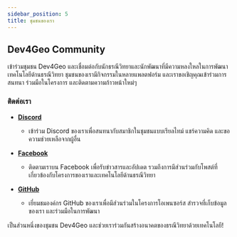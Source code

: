 ```yaml
---
sidebar_position: 5
title: ชุมชนของเรา
---
```


## Dev4Geo Community

เข้าร่วมชุมชน Dev4Geo และเชื่อมต่อกับนักธรณีวิทยาและนักพัฒนาที่มีความหลงใหลในการพัฒนาเทคโนโลยีด้านธรณีวิทยา ชุมชนของเรามีกิจกรรมในหลายแพลตฟอร์ม และเราขอเชิญคุณเข้าร่วมการสนทนา ร่วมมือในโครงการ และติดตามความก้าวหน้าใหม่ๆ

### ติดต่อเรา

- **[Discord](https://discord.com/invite/uVdJr2Xnex)**
  - เข้าร่วม Discord ของเราเพื่อสนทนากับสมาชิกในชุมชนแบบเรียลไทม์ แชร์ความคิด และขอความช่วยเหลือจากผู้อื่น

- **[Facebook](https://www.facebook.com/dev4geo)**
  - ติดตามเราบน Facebook เพื่อรับข่าวสารและอัปเดต รวมถึงการมีส่วนร่วมกับโพสต์ที่เกี่ยวข้องกับโครงการของเราและเทคโนโลยีด้านธรณีวิทยา

- **[GitHub](https://github.com/Dev4Geo/)**
  - เยี่ยมชมองค์กร GitHub ของเราเพื่อมีส่วนร่วมในโครงการโอเพนซอร์ส สำรวจที่เก็บข้อมูลของเรา และร่วมมือในการพัฒนา

เป็นส่วนหนึ่งของชุมชน Dev4Geo และช่วยเราร่วมกันสร้างอนาคตของธรณีวิทยาด้วยเทคโนโลยี!
